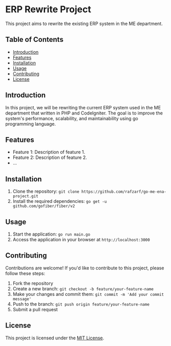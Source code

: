 # ERP Rewrite Project

This project aims to rewrite the existing ERP system in the ME department. 

## Table of Contents

- [Introduction](#introduction)
- [Features](#features)
- [Installation](#installation)
- [Usage](#usage)
- [Contributing](#contributing)
- [License](#license)

## Introduction

In this project, we will be rewriting the current ERP system used in the ME department that written in PHP and CodeIgniter. The goal is to improve the system's performance, scalability, and maintainability using go programming language. 

## Features

- Feature 1: Description of feature 1.
- Feature 2: Description of feature 2.
- ...

## Installation

1. Clone the repository: `git clone https://github.com/rafzarf/go-me-ena-project.git`
2. Install the required dependencies: `go get -u github.com/gofiber/fiber/v2`

## Usage

1. Start the application: `go run main.go`
2. Access the application in your browser at `http://localhost:3000`

## Contributing

Contributions are welcome! If you'd like to contribute to this project, please follow these steps:

1. Fork the repository
2. Create a new branch: `git checkout -b feature/your-feature-name`
3. Make your changes and commit them: `git commit -m 'Add your commit message'`
4. Push to the branch: `git push origin feature/your-feature-name`
5. Submit a pull request

## License

This project is licensed under the [MIT License](LICENSE).